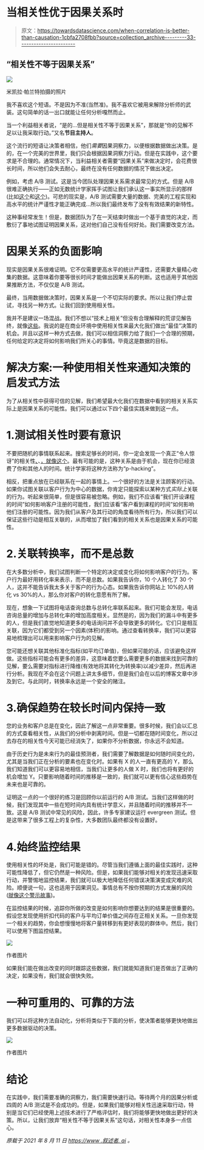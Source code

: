 # 当相关性优于因果关系时

> 原文：<https://towardsdatascience.com/when-correlation-is-better-than-causation-1cbfa2708fbb?source=collection_archive---------33----------------------->

## “相关性不等于因果关系”

![](img/040d605104e743a6c8404d755d49e0ba.png)

米凯拉·帕兰特拍摄的照片

我不喜欢这个短语。不是因为不准(当然准)。我不喜欢它被用来解除分析师的武装。这句简单的话一出口就能让任何分析嘎然而止。

当一个利益相关者说，“是的…但是相关性不等于因果关系”，那就是“你的见解不足以让我采取行动。”又名**节目主持人**。

这个流行的短语让决策者相信，他们*需要*因果洞察力，以便根据数据做出决策。是的，在一个完美的世界里，我们只会根据因果洞察力行动。但是在实践中，这个要求是不合理的。通常情况下，当利益相关者需要“因果关系”来做决定时，会花费很长时间，所以他们会失去耐心，最终在没有任何数据的情况下做出决定。

例如，考虑 A/B 测试。这是当今团队处理因果关系需求最常见的方式。但是 A/B 很难正确执行——正如无数统计学家挥手试图让我们承认这一事实所显示的那样(比如[这个](https://www.evanmiller.org/how-not-to-run-an-ab-test.html)和[这个](/top-5-mistakes-with-statistics-in-a-b-testing-9b121ea1827c))。可悲的现实是，A/B 测试需要大量的数据、完美的工程实现和高水平的统计严谨性才能正确完成…所以我们最终发布了没有有效结果的新特性。

这种事经常发生！但是，数据团队为了在一天结束时做出一个基于直觉的决定，而敷衍了事地试图证明因果关系，这对他们自己没有任何好处。我们需要改变方法。

# 因果关系的负面影响

现实是因果关系很难证明。它不仅需要更高水平的统计严谨性，还需要大量精心收集的数据。这意味着你要等很长时间才能做出因果关系的判断。这也适用于其他因果推断方法，不仅仅是 A/B 测试。

最终，当用数据做决策时，因果关系是一个不切实际的要求。所以让我们停止尝试，寻找另一种方式。让我们回到使用相关性。

我并不是建议一场混战。我们不想以“技术上相关”但没有合理解释的荒谬见解告终，就像[这些](https://flowingdata.com/2014/05/12/random-things-that-correlate/)。我说的是在商业环境中使用相关性来最大化我们做出“最佳”决策的机会。并且以这样一种方式去做，我们可以相信洞察力给了我们一个合理的预期，任何给定的决定将如何影响我们所关心的事情。毕竟这是数据的目标。

# 解决方案:一种使用相关性来通知决策的启发式方法

为了从相关性中获得可信的见解，我们希望最大化我们在数据中看到的相关关系实际上是因果关系的可能性。我们可以通过以下四个最佳实践来做到这一点。

# 1.测试相关性时要有意识

不要把随机的事情联系起来。搜索足够长的时间，你一定会发现一个真正“令人惊讶”的相关性[、](https://www.datasciencecentral.com/profiles/blogs/hilarious-graphs-and-pirates-prove-that-correlation-is-not)、[，就像这个](https://www.datasciencecentral.com/profiles/blogs/hilarious-graphs-and-pirates-prove-that-correlation-is-not)。最有可能的是，这种关系是由于机会，现在你已经浪费了你和其他人的时间。统计学家将这种方法称为“p-hacking”。

相反，把重点放在已经联系在一起的事情上。一个很好的方法是关注顾客的行动。如果你试图关联以客户行为为中心的数据，你肯定只能探索以某种方式*实际上*关联的行为。听起来很简单，但是很容易被忽略。例如，我们不应该看“我们开设课程的时间”如何影响客户注册的可能性，我们应该看“客户看到课程的时间”如何影响他们注册的可能性。因为我们从客户及其行动的角度看待所有行为，所以我们可以保证这些行动是相互关联的，从而增加了我们看到的相关关系也是因果关系的可能性。

# 2.关联转换率，而不是总数

在大多数分析中，我们试图判断一个特定的决定或变化将如何影响客户的行为。客户行为最好用转化率来表示，而不是总数。如果我告诉你，10 个人转化了 30 个人，这并不能告诉我太多关于客户的行为心态。如果我告诉你网站上 10%的人转化 vs 30%的人，那么你对客户的转化意愿有所了解。

现在，想象一下试图将电话查询总数与总转化率联系起来。我们可能会发现，电话咨询总量的增加与总转化率的增加高度相关。显然是的，因为我们的漏斗中有更多的人，但是我们直觉地知道更多的电话询问并不会导致更多的转化。它们只是相互关联，因为它们都受到另一个因素(体积)的影响。通过查看转换率，我们可以更容易地梳理出可以用来影响客户行为的见解。

您可能还想关联其他标准化指标(如平均订单值)，但如果可能的话，应该避免这样做。这些指标可能会有更多的差异，这意味着您要么需要更多的数据来找到可靠的见解，要么需要对指标进行降维(有效地将其转化为转换率)以减少差异，然后再进行分析。我现在不会在这个问题上讲太多细节，但是我们会在以后的博客文章中涉及到它。与此同时，转换率永远是一个安全的赌注。

# 3.确保趋势在较长时间内保持一致

您的业务和客户总是在变化，因此了解这一点非常重要。很多时候，我们会以汇总的方式查看相关性，从我们的分析中剥离时间。但是一切都在随时间变化，所以过去存在的相关性今天可能已经消失了，如果你不分析数据，你永远不会知道。

由于历史行为是未来行为的最佳预测者，我们需要了解数据是如何随时间变化的，尤其是当我们正在分析的要素也在变化时。如果有 X 的人一直有更高的 Y，那么我们知道我们可以更容易地相信，当我们让更多的人做 X 时，我们也将有更好的机会增加 Y。只要影响随着时间的推移是一致的，我们就可以更有信心这些趋势在未来也是可靠的。

证明这一点的一个很好的练习是回顾你以前运行的 A/B 测试。当我们这样做的时候，我们发现其中一些在短时间内具有统计学意义，并且随着时间的推移并不一致。这是 A/B 测试中常见的风险，因此，许多专家建议运行 evergreen 测试。但是这带来了很多工程上的复杂性，大多数团队最终都没有设置好。

# 4.始终监控结果

使用相关性的坏处是，我们可能是错的。尽管当我们遵循上面的最佳实践时，这种可能性降低了，但它仍然是一种风险。但是，如果我们能够对相关的发现迅速采取行动，并警惕地监控结果，我们就可以极大地降低任何错误决策演变成灾难的风险。顺便说一句，这也适用于因果洞见。事情总有不按你预期的方式发展的风险([就像这个警示故事](https://www.narrator.ai/blog/when-good-data-analyses-fail-to-deliver-the-results-you-expect/))。

在监控结果的时候，追踪你所做的改变是如何影响你想要达到的结果是很重要的。假设您发现使用折扣代码的客户与平均订单价值之间存在正相关关系。一旦你发现一个相关的趋势，你会想慢慢地将客户量转移到有更好表现的群体中。然后，我们可以使用下图监控结果。

![](img/106886b416ee502a52355679d6d51ede.png)

作者图片

如果我们能在做出改变的同时跟踪这些数据，我们就能知道我们是否做出了正确的决定，如果没有，我们就会很快失败。

# 一种可重用的、可靠的方法

我们可以将这种方法自动化，分析将类似于下面的分析，使决策者能够更快地做出更多数据驱动的决策。

![](img/473ae23fbdafda2ce4c7abe5f0ad221e.png)

作者图片

# 结论

在实践中，我们需要准确的洞察力，我们需要快速行动。等待两个月的因果分析或四周的 A/B 测试是不会成功的。但是，如果我们能够对相关性迅速采取行动，特别是当它们已经使用上述技术进行了严格评估时，我们将能够更快地做出更好的决策。所以，让我们放弃“相关性不等于因果关系”这句话，对相关性本身多一点信心。

*原载于 2021 年 8 月 11 日* [*https://www .叙述者. ai*](https://www.narrator.ai/blog/when-correlation-is-better-than-causation/) *。*